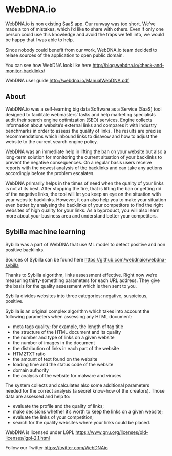 # WebDNA.io 

WebDNA.io is non existing SaaS app. 
Our runway was too short. We've made a ton of mistakes, which I’d like to share with others. Even if only one person could use this knowledge and avoid the traps we fell into, we would be happy that I was able to help. 

Since nobody could benefit from our work, WebDNA.io team decided to relase sources of the application to open public domain. 

You can see how WebDNA look like here 
http://blog.webdna.io/check-and-monitor-backlinks/

WebDNA user guide 
http://webdna.io/ManualWebDNA.pdf

## About

WebDNA.io was a self-learning big data Software as a Service (SaaS) tool designed to facilitate webmasters’ tasks and help marketing specialists audit their search engine optimization (SEO) services. Engine collects information about website’s external links and compares it with industry benchmarks in order to assess the quality of links. The results are precise recommendations which inbound links to disavow and how to adjust the website to the current search engine policy.

WebDNA was an immediate help in lifting the ban on your website but also a long-term solution for monitoring the current situation of your backlinks to prevent the negative consequences. On a regular basis users receive reports with the newest analysis of the backlinks and can take any actions accordingly before the problem escalates.

WebDNA primarily helps in the times of need when the quality of your links is not at its best. After stopping the fire, that is lifting the ban or getting rid of the negative links, the tool will let you keep an eye on the situation with your website backlinks. However, it can also help you to make your situation even better by analysing the backlinks of your competitors to find the right websites of high quality for your links. As a byproduct, you will also learn more about your business area and understand better your competitors. 


## Sybilla machine learning 

Sybilla was a part of WebDNA that use ML model to detect positive and non positive backlinks. 

Sources of Sybilla can be found here 
https://github.com/webdnaio/webdna-sybilla


Thanks to Sybilla algorithm, links assessment effective. Right now we’re measuring thirty-something parameters for each URL address. 
They give the basis for the quality assessment which is then sent to you.

Sybilla divides websites into three categories: negative, suspicious, positive.

Sybilla is an original complex algorithm which takes into account the following parameters when assessing any HTML document:
- meta tags quality; for example, the length of tag title
- the structure of the HTML document and its quality
- the number and type of links on a given website
- the number of images in the document
- the distribution of links in each part of the website
- HTM2TXT ratio
- the amount of text found on the website
- loading time and the status code of the website
- domain authority
- the analysis of the website for malware and viruses

The system collects and calculates also some additional parameters needed for the correct analysis (a secret know-how of the creators). Those data are assessed and help to:
- evaluate the profile and the quality of links;
- make decisions whether it’s worth to keep the links on a given website;
- evaluate the links of your competition;
- search for the quality websites where your links could be placed.


WebDNA is licensed under LGPL
https://www.gnu.org/licenses/old-licenses/lgpl-2.1.html

Follow our Twitter 
https://twitter.com/WebDNAio
